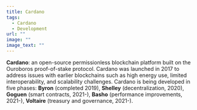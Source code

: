 ```yaml
---
title: Cardano
tags:
  - Cardano
  - Development
url: ""
image: ""
image_text: ""
---
```


**Cardano**: an open-source permissionless blockchain platform built on the Ouroboros proof-of-stake protocol. Cardano was launched in 2017 to address issues with earlier blockchains such as high energy use, limited interoperability, and scalability challenges. Cardano is being developed in five phases: **Byron** (completed 2019), **Shelley** (decentralization, 2020), **Goguen** (smart contracts, 2021-), **Basho** (performance improvements, 2021-), **Voltaire** (treasury and governance, 2021-).
